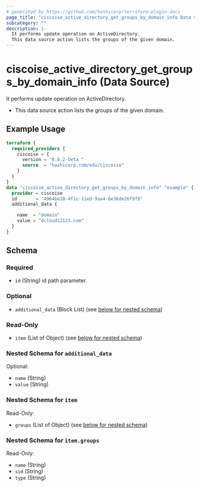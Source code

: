 ```yaml
---
# generated by https://github.com/hashicorp/terraform-plugin-docs
page_title: "ciscoise_active_directory_get_groups_by_domain_info Data Source - terraform-provider-ciscoise"
subcategory: ""
description: |-
  It performs update operation on ActiveDirectory.
  This data source action lists the groups of the given domain.
---
```


# ciscoise_active_directory_get_groups_by_domain_info (Data Source)

It performs update operation on ActiveDirectory.

- This data source action lists the groups of the given domain.

## Example Usage

```terraform
terraform {
  required_providers {
    ciscoise = {
      version = "0.8.2-beta "
      source  = "hashicorp.com/edu/ciscoise"
    }
  }
}
data "ciscoise_active_directory_get_groups_by_domain_info" "example" {
  provider = ciscoise
  id       = "4964ba10-4f1c-11ed-9aa4-6e36de26f9f6"
  additional_data {

    name  = "domain"
    value = "dcloud12121.com"
  }
}
```

<!-- schema generated by tfplugindocs -->
## Schema

### Required

- `id` (String) id path parameter.

### Optional

- `additional_data` (Block List) (see [below for nested schema](#nestedblock--additional_data))

### Read-Only

- `item` (List of Object) (see [below for nested schema](#nestedatt--item))

<a id="nestedblock--additional_data"></a>
### Nested Schema for `additional_data`

Optional:

- `name` (String)
- `value` (String)


<a id="nestedatt--item"></a>
### Nested Schema for `item`

Read-Only:

- `groups` (List of Object) (see [below for nested schema](#nestedobjatt--item--groups))

<a id="nestedobjatt--item--groups"></a>
### Nested Schema for `item.groups`

Read-Only:

- `name` (String)
- `sid` (String)
- `type` (String)


